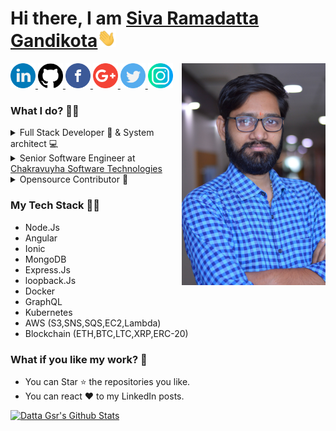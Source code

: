 <h1>Hi there, I am <a href="https://gsrdatta.github.io/portfolio/">Siva Ramadatta Gandikota</a><img
    src="https://raw.githubusercontent.com/ABSphreak/ABSphreak/master/gifs/Hi.gif" width="30px"></h1>
<img align='right' src="https://github.com/gsrdatta/gsrdatta/blob/master/image.jpg" width="230" />

<a href="https://www.linkedin.com/in/gsrdatta">
  <img src="https://github.com/gsrdatta/gsrdatta/blob/master/logos/linkedin.png" width="40" />
</a>

<a href="https://github.com/gsrdatta">
  <img src="https://github.com/gsrdatta/gsrdatta/blob/master/logos/github-logo.png" width="40" />
</a>

<a href="https://www.facebook.com/gsrdatta/">
  <img src="https://github.com/gsrdatta/gsrdatta/blob/master/logos/facebook.png" width="40" />
</a>

<a href="mailto:gsrdatta@gmail.com">
  <img src="https://github.com/gsrdatta/gsrdatta/blob/master/logos/google-plus.png" width="40" />
</a>

<a href="https://twitter.com/gsrdatta">
  <img src="https://github.com/gsrdatta/gsrdatta/blob/master/logos/twitter.png" width="40" />
</a>

<a href="https://www.instagram.com/gsr_datta">
  <img src="https://github.com/gsrdatta/gsrdatta/blob/master/logos/instagram.png" width="40" />
</a>

<h3>What I do? 👨‍💻</h3>
<details>
  <summary>Full Stack Developer 🍥 & System architect 💻 </summary>
</details>
<details>
  <summary>Senior Software Engineer at <a href="https://www.chakravuyha.com/">Chakravuyha Software Technologies</a>
  </summary>
  <ul>
    <li>Creating RESTful services using Node.Js and Express.Js </li>
    <li>Working on Ethereum and Bitcoin Blockchains (creating Wallets,Transactions and Tracking Incoming Transactions)</li>
    <li>Conceptualize, develop, and test UI, core functionalities for Web Applications</li>
    <li>Designed and developed core features for many applications</li>
    <li>Web and mobile Front-end development using Angular, Ionic, HTML5, CSS</li>
    <li>Construction of Project & Database Architecture for various projects</li>
  </ul>
</details>

<details>
  <summary>Opensource Contributor 📝</summary>
  <ul>
    <li>You can also scroll down and get the information on my <a href="https://github.com/gsrdatta">github profile</a>.
    </li>
  </ul>
</details>

<h3>My Tech Stack 👨‍💻</h3>
<ul>
  <li>Node.Js</li>
  <li>Angular</li>
  <li>Ionic</li>
  <li>MongoDB</li>
  <li>Express.Js</li>
  <li>loopback.Js</li>
  <li>Docker</li>
  <li>GraphQL</li>
  <li>Kubernetes</li> 
  <li>AWS (S3,SNS,SQS,EC2,Lambda)</li>
  <li>Blockchain (ETH,BTC,LTC,XRP,ERC-20)</li>
</ul>

<h3>What if you like my work? 🤩</h3>
<ul>
  <li>You can Star ⭐ the repositories you like.</li>
  <li>You can react ❤️ to my LinkedIn posts.</li>
</ul>

[![Datta Gsr's Github
Stats](https://github-readme-stats.vercel.app/api?username=gsrdatta&show_icons=true&count_private=true)](https://github.com/gsrdatta/github-readme-stats)